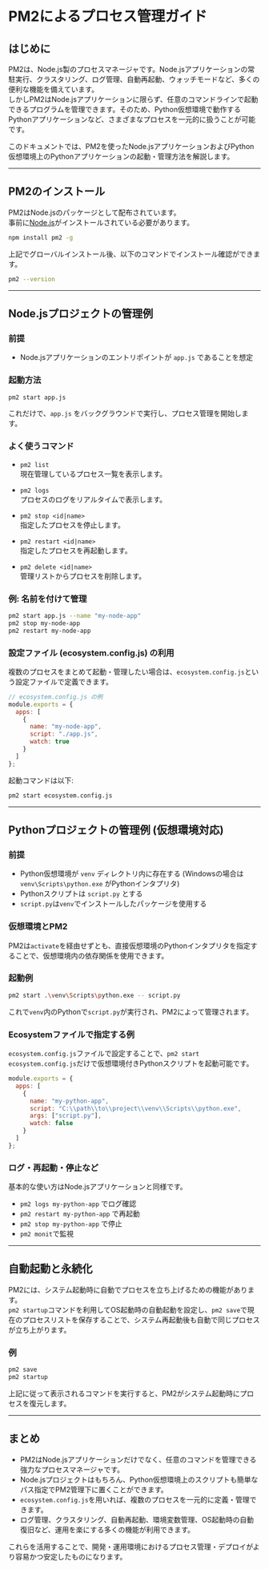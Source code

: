 # PM2によるプロセス管理ガイド

## はじめに

PM2は、Node.js製のプロセスマネージャです。Node.jsアプリケーションの常駐実行、クラスタリング、ログ管理、自動再起動、ウォッチモードなど、多くの便利な機能を備えています。  
しかしPM2はNode.jsアプリケーションに限らず、任意のコマンドラインで起動できるプログラムを管理できます。そのため、Python仮想環境で動作するPythonアプリケーションなど、さまざまなプロセスを一元的に扱うことが可能です。

このドキュメントでは、PM2を使ったNode.jsアプリケーションおよびPython仮想環境上のPythonアプリケーションの起動・管理方法を解説します。

---

## PM2のインストール

PM2はNode.jsのパッケージとして配布されています。  
事前に[Node.js](https://nodejs.org/)がインストールされている必要があります。

```bash
npm install pm2 -g
```

上記でグローバルインストール後、以下のコマンドでインストール確認ができます。

```bash
pm2 --version
```

---

## Node.jsプロジェクトの管理例

### 前提

- Node.jsアプリケーションのエントリポイントが `app.js` であることを想定

### 起動方法

```bash
pm2 start app.js
```

これだけで、`app.js` をバックグラウンドで実行し、プロセス管理を開始します。

### よく使うコマンド

- `pm2 list`  
  現在管理しているプロセス一覧を表示します。

- `pm2 logs`  
  プロセスのログをリアルタイムで表示します。

- `pm2 stop <id|name>`  
  指定したプロセスを停止します。

- `pm2 restart <id|name>`  
  指定したプロセスを再起動します。

- `pm2 delete <id|name>`  
  管理リストからプロセスを削除します。

### 例: 名前を付けて管理

```bash
pm2 start app.js --name "my-node-app"
pm2 stop my-node-app
pm2 restart my-node-app
```

### 設定ファイル (ecosystem.config.js) の利用

複数のプロセスをまとめて起動・管理したい場合は、`ecosystem.config.js`という設定ファイルで定義できます。

```js
// ecosystem.config.js の例
module.exports = {
  apps: [
    {
      name: "my-node-app",
      script: "./app.js",
      watch: true
    }
  ]
};
```

起動コマンドは以下:

```bash
pm2 start ecosystem.config.js
```

---

## Pythonプロジェクトの管理例 (仮想環境対応)

### 前提

- Python仮想環境が `venv` ディレクトリ内に存在する (Windowsの場合は `venv\Scripts\python.exe` がPythonインタプリタ)
- Pythonスクリプトは `script.py` とする
- `script.py`は`venv`でインストールしたパッケージを使用する

### 仮想環境とPM2

PM2は`activate`を経由せずとも、直接仮想環境のPythonインタプリタを指定することで、仮想環境内の依存関係を使用できます。

### 起動例

```bash
pm2 start .\venv\Scripts\python.exe -- script.py
```

これで`venv`内のPythonで`script.py`が実行され、PM2によって管理されます。

### Ecosystemファイルで指定する例

`ecosystem.config.js`ファイルで設定することで、`pm2 start ecosystem.config.js`だけで仮想環境付きPythonスクリプトを起動可能です。

```js
module.exports = {
  apps: [
    {
      name: "my-python-app",
      script: "C:\\path\\to\\project\\venv\\Scripts\\python.exe",
      args: ["script.py"],
      watch: false
    }
  ]
};
```

### ログ・再起動・停止など

基本的な使い方はNode.jsアプリケーションと同様です。

- `pm2 logs my-python-app` でログ確認
- `pm2 restart my-python-app` で再起動
- `pm2 stop my-python-app` で停止
- `pm2 monit`で監視

---

## 自動起動と永続化

PM2には、システム起動時に自動でプロセスを立ち上げるための機能があります。  
`pm2 startup`コマンドを利用してOS起動時の自動起動を設定し、`pm2 save`で現在のプロセスリストを保存することで、システム再起動後も自動で同じプロセスが立ち上がります。

### 例

```bash
pm2 save
pm2 startup
```

上記に従って表示されるコマンドを実行すると、PM2がシステム起動時にプロセスを復元します。

---

## まとめ

- PM2はNode.jsアプリケーションだけでなく、任意のコマンドを管理できる強力なプロセスマネージャです。
- Node.jsプロジェクトはもちろん、Python仮想環境上のスクリプトも簡単なパス指定でPM2管理下に置くことができます。
- `ecosystem.config.js`を用いれば、複数のプロセスを一元的に定義・管理できます。
- ログ管理、クラスタリング、自動再起動、環境変数管理、OS起動時の自動復旧など、運用を楽にする多くの機能が利用できます。

これらを活用することで、開発・運用環境におけるプロセス管理・デプロイがより容易かつ安定したものになります。
